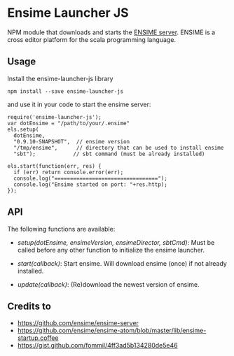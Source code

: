 Ensime Launcher JS
==================

NPM module that downloads and starts the [ENSIME server](https://github.com/ensime/ensime-server). ENSIME is a cross editor platform
for the scala programming language.


Usage
-----
Install the ensime-launcher-js library

    npm install --save ensime-launcher-js

and use it in your code to start the ensime server:

    require('ensime-launcher-js');
    var dotEnsime = "/path/to/your/.ensime"
    els.setup(
      dotEnsime,
      "0.9.10-SNAPSHOT",  // ensime version
      "/tmp/ensime",      // directory that can be used to install ensime
      "sbt");            // sbt command (must be already installed)

    els.start(function(err, res) {
      if (err) return console.error(err);
      console.log("=================================");
      console.log("Ensime started on port: "+res.http);
    });


API
---
The following functions are available:

  - *setup(dotEnsime, ensimeVersion, ensimeDirector, sbtCmd)*:
      Must be called before any other function to initialize the ensime launcher.

  - *start(callback)*:
      Start ensime. Will download ensime (once) if not already installed.

  - *update(callback)*:
      (Re)download the newest version of ensime.


Credits to
----------
- https://github.com/ensime/ensime-server
- https://github.com/ensime/ensime-atom/blob/master/lib/ensime-startup.coffee
- https://gist.github.com/fommil/4ff3ad5b134280de5e46